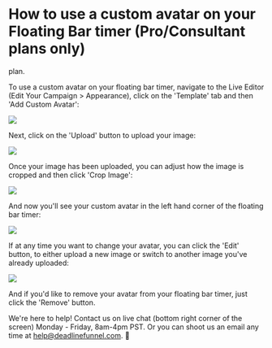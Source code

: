 # How to use a custom avatar on your Floating Bar timer \(Pro/Consultant plans only\)

plan.

To use a custom avatar on your floating bar timer, navigate to the Live Editor \(Edit Your Campaign &gt; Appearance\), click on the 'Template' tab and then 'Add Custom Avatar':

![](https://d33v4339jhl8k0.cloudfront.net/docs/assets/53974d6ce4b0c76107b109d1/images/5ce43a012c7d3a6d82bdc8dc/file-9teTnJ2n34.png)

Next, click on the 'Upload' button to upload your image:

![](https://d33v4339jhl8k0.cloudfront.net/docs/assets/53974d6ce4b0c76107b109d1/images/5ce43ba52c7d3a6d82bdc900/file-4wrpRk4d3I.png)

Once your image has been uploaded, you can adjust how the image is cropped and then click 'Crop Image':

![](https://d33v4339jhl8k0.cloudfront.net/docs/assets/53974d6ce4b0c76107b109d1/images/5ce43bbb2c7d3a6d82bdc901/file-0wnDSXrca7.png)

And now you'll see your custom avatar in the left hand corner of the floating bar timer:

![](https://d33v4339jhl8k0.cloudfront.net/docs/assets/53974d6ce4b0c76107b109d1/images/5ce43bed2c7d3a6d82bdc906/file-mqReoNbRBn.png)

If at any time you want to change your avatar, you can click the 'Edit' button, to either upload a new image or switch to another image you've already uploaded:

![](https://d33v4339jhl8k0.cloudfront.net/docs/assets/53974d6ce4b0c76107b109d1/images/5ce43c610428634b8559863a/file-n16BzMqOzq.png)

And if you'd like to remove your avatar from your floating bar timer, just click the 'Remove' button.

We're here to help! Contact us on live chat \(bottom right corner of the screen\) Monday - Friday, 8am-4pm PST. Or you can shoot us an email any time at help@deadlinefunnel.com. 🙂

